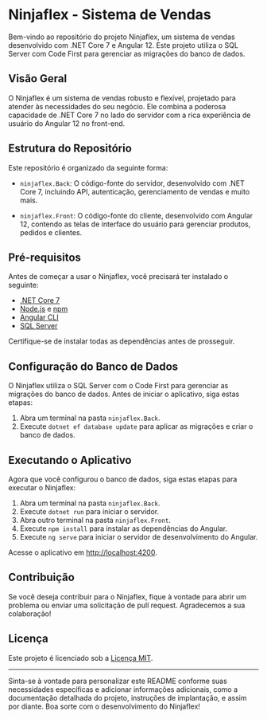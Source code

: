 # Ninjaflex - Sistema de Vendas

Bem-vindo ao repositório do projeto Ninjaflex, um sistema de vendas desenvolvido com .NET Core 7 e Angular 12. Este projeto utiliza o SQL Server com Code First para gerenciar as migrações do banco de dados.

## Visão Geral

O Ninjaflex é um sistema de vendas robusto e flexível, projetado para atender às necessidades do seu negócio. Ele combina a poderosa capacidade de .NET Core 7 no lado do servidor com a rica experiência de usuário do Angular 12 no front-end.

## Estrutura do Repositório

Este repositório é organizado da seguinte forma:

- `ninjaflex.Back`: O código-fonte do servidor, desenvolvido com .NET Core 7, incluindo API, autenticação, gerenciamento de vendas e muito mais.

- `ninjaflex.Front`: O código-fonte do cliente, desenvolvido com Angular 12, contendo as telas de interface do usuário para gerenciar produtos, pedidos e clientes.

## Pré-requisitos

Antes de começar a usar o Ninjaflex, você precisará ter instalado o seguinte:

- [.NET Core 7](https://dotnet.microsoft.com/download/dotnet/7.0)
- [Node.js](https://nodejs.org/) e [npm](https://www.npmjs.com/)
- [Angular CLI](https://angular.io/cli)
- [SQL Server](https://www.microsoft.com/en-us/sql-server/sql-server-downloads)

Certifique-se de instalar todas as dependências antes de prosseguir.

## Configuração do Banco de Dados

O Ninjaflex utiliza o SQL Server com o Code First para gerenciar as migrações do banco de dados. Antes de iniciar o aplicativo, siga estas etapas:

1. Abra um terminal na pasta `ninjaflex.Back`.
2. Execute `dotnet ef database update` para aplicar as migrações e criar o banco de dados.

## Executando o Aplicativo

Agora que você configurou o banco de dados, siga estas etapas para executar o Ninjaflex:

1. Abra um terminal na pasta `ninjaflex.Back`.
2. Execute `dotnet run` para iniciar o servidor.
3. Abra outro terminal na pasta `ninjaflex.Front`.
4. Execute `npm install` para instalar as dependências do Angular.
5. Execute `ng serve` para iniciar o servidor de desenvolvimento do Angular.

Acesse o aplicativo em [http://localhost:4200](http://localhost:4200).

## Contribuição

Se você deseja contribuir para o Ninjaflex, fique à vontade para abrir um problema ou enviar uma solicitação de pull request. Agradecemos a sua colaboração!

## Licença

Este projeto é licenciado sob a [Licença MIT](LICENSE.md).

---

Sinta-se à vontade para personalizar este README conforme suas necessidades específicas e adicionar informações adicionais, como a documentação detalhada do projeto, instruções de implantação, e assim por diante. Boa sorte com o desenvolvimento do Ninjaflex!